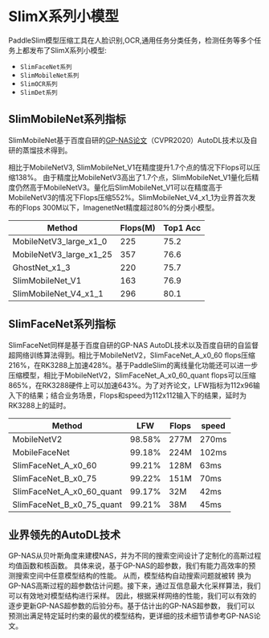 # SlimX系列小模型

PaddleSlim模型压缩工具在人脸识别,OCR,通用任务分类任务，检测任务等多个任务上都发布了SlimX系列小模型:

- `SlimFaceNet系列`
- `SlimMobileNet系列`
- `SlimOCR系列`
- `SlimDet系列`

## SlimMobileNet系列指标

SlimMobileNet基于百度自研的[GP-NAS论文](https://openaccess.thecvf.com/content_CVPR_2020/papers/Li_GP-NAS_Gaussian_Process_Based_Neural_Architecture_Search_CVPR_2020_paper.pdf)（CVPR2020）AutoDL技术以及自研的蒸馏技术得到。

相比于MobileNetV3, SlimMobileNet_V1在精度提升1.7个点的情况下Flops可以压缩138%。
由于精度比MobileNetV3高出了1.7个点，SlimMobileNet_V1量化后精度仍然高于MobileNetV3。量化后SlimMobileNet_V1可以在精度高于MobileNetV3的情况下Flops压缩552%。SlimMobileNet_V4_x1_1为业界首次发布的Flops 300M以下，ImagenetNet精度超过80%的分类小模型。

|Method|Flops(M)|Top1 Acc|
|------|-----|-----|
|MobileNetV3_large_x1_0|225|75.2|
|MobileNetV3_large_x1_25|357|76.6|
|GhostNet_x1_3|220|75.7|
|SlimMobileNet_V1|163|76.9|
|SlimMobileNet_V4_x1_1|296|80.1|

## SlimFaceNet系列指标

SlimFaceNet同样是基于百度自研的GP-NAS AutoDL技术以及百度自研的自监督超网络训练算法得到。相比于MobileNetV2，SlimFaceNet_A_x0_60 flops压缩216%，在RK3288上加速428%。基于PaddleSlim的离线量化功能还可以进一步压缩模型，相比于MobileNetV2，SlimFaceNet_A_x0_60_quant flops可以压缩865%，在RK3288硬件上可以加速643%。为了对齐论文，LFW指标为112x96输入下的结果；结合业务场景，Flops和speed为112x112输入下的结果，延时为RK3288上的延时。

|Method|LFW|Flops|speed|
|------|-----|-----|-----|
|MobileNetV2|98.58%|277M|270ms|
|MobileFaceNet|99.18%|224M|102ms|
|SlimFaceNet_A_x0_60|99.21%|128M|63ms|
|SlimFaceNet_B_x0_75|99.22%|151M|70ms|
|SlimFaceNet_A_x0_60_quant|99.17%|32M|42ms|
|SlimFaceNet_B_x0_75_quant|99.21%|38M|45ms|

## 业界领先的AutoDL技术

GP-NAS从贝叶斯角度来建模NAS，并为不同的搜索空间设计了定制化的高斯过程均值函数和核函数。 具体来说，基于GP-NAS的超参数，我们有能力高效率的预测搜索空间中任意模型结构的性能。 从而，模型结构自动搜索问题就被转
换为GP-NAS高斯过程的超参数估计问题。接下来，通过互信息最大化采样算法，我们可以有效地对模型结构进行采样。 因此，根据采样网络的性能，我们可以有效的逐步更新GP-NAS超参数的后验分布。基于估计出的GP-NAS超参数，
我们可以预测出满足特定延时约束的最优的模型结构，更详细的技术细节请参考GP-NAS论文。
